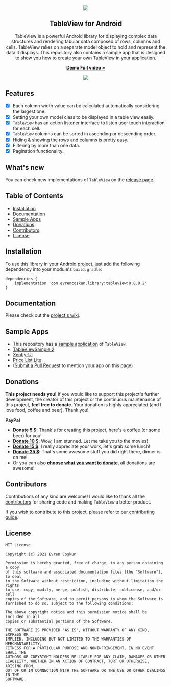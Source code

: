 <div align="center">
    <img src="https://raw.githubusercontent.com/evrencoskun/TableViewSample/master/art/Logo-5.png" >
    <h2>TableView for Android</h2>
    <p align="center">
        <p>TableView is a powerful Android library for displaying complex data structures and rendering tabular data composed of rows, columns and cells. 
           TableView relies on a separate model object to hold and represent the data it displays. This repository also contains a sample app that is
           designed to show you how to create your own TableView in your application.</p>        
        <a href="https://youtu.be/1DWFIqrqrPk">
            <b>Demo Full video »</b>
        </a>
    </p>

</div>

<p align="center">
    <a href="https://youtu.be/1DWFIqrqrPk">
      <img src="https://raw.githubusercontent.com/evrencoskun/TableViewSample/master/art/TableView-0_8_5_1_2.gif">
    </a>
</p>

## Features

  - [x] Each column width value can be calculated automatically considering the largest one.
  - [x] Setting your own model class to be displayed in a table view easily.
  - [x] `TableView` has an action listener interface to listen user touch interaction for each cell.
  - [x] `TableView` columns can be sorted in ascending or descending order.
  - [x] Hiding & showing the rows and columns is pretty easy.
  - [x] Filtering by more than one data.
  - [x] Pagination functionality.

## What's new

You can check new implementations of `TableView` on the [release page](https://github.com/evrencoskun/TableView/releases).
  
## Table of Contents

  - [Installation](#installation)
  - [Documentation](#documentation)
  - [Sample Apps](#sample-apps)
  - [Donations](#donations)
  - [Contributors](#contributors)
  - [License](#license)

## Installation

To use this library in your Android project, just add the following dependency into your module's `build.gradle`:

```
dependencies {
    implementation 'com.evrencoskun.library:tableview:0.8.9.2' 
}
```

## Documentation 

Please check out the [project's wiki](https://github.com/evrencoskun/TableView/wiki).

## Sample Apps

- This repository has a [sample application](https://github.com/evrencoskun/TableView/tree/master/app) of `TableView`.
- [TableViewSample 2](https://github.com/evrencoskun/TableViewSample2)
- [Xently-UI](https://github.com/ajharry69/Xently-UI)
- [Price List Lite](https://pricelistlite.isolpro.in)
- ([Submit a Pull Request](https://github.com/evrencoskun/TableView/compare) to mention your app on this page)

## Donations

**This project needs you!** If you would like to support this project's further development, the creator of this project or the continuous maintenance of this project, **feel free to donate**. Your donation is highly appreciated (and I love food, coffee and beer). Thank you!

**PayPal**

- [**Donate 5 $**](https://www.paypal.me/evrencoshkun): Thank's for creating this project, here's a coffee (or some beer) for you!
- [**Donate 10 $**](https://www.paypal.me/evrencoshkun): Wow, I am stunned. Let me take you to the movies!
- [**Donate 15 $**](https://www.paypal.me/evrencoshkun): I really appreciate your work, let's grab some lunch!
- [**Donate 25 $**](https://www.paypal.me/evrencoshkun): That's some awesome stuff you did right there, dinner is on me!
- Or you can also [**choose what you want to donate**](https://www.paypal.me/evrencoshkun), all donations are awesome!

## Contributors

Contributions of any kind are welcome! I would like to thank all the [contributors](https://github.com/evrencoskun/TableView/graphs/contributors) for sharing code and
making `TableView` a better product.

If you wish to contribute to this project, please refer to our [contributing guide](.github/CONTRIBUTING.md).

## License

```
MIT License

Copyright (c) 2021 Evren Coşkun

Permission is hereby granted, free of charge, to any person obtaining a copy
of this software and associated documentation files (the "Software"), to deal
in the Software without restriction, including without limitation the rights
to use, copy, modify, merge, publish, distribute, sublicense, and/or sell
copies of the Software, and to permit persons to whom the Software is
furnished to do so, subject to the following conditions:

The above copyright notice and this permission notice shall be included in all
copies or substantial portions of the Software.

THE SOFTWARE IS PROVIDED "AS IS", WITHOUT WARRANTY OF ANY KIND, EXPRESS OR
IMPLIED, INCLUDING BUT NOT LIMITED TO THE WARRANTIES OF MERCHANTABILITY,
FITNESS FOR A PARTICULAR PURPOSE AND NONINFRINGEMENT. IN NO EVENT SHALL THE
AUTHORS OR COPYRIGHT HOLDERS BE LIABLE FOR ANY CLAIM, DAMAGES OR OTHER
LIABILITY, WHETHER IN AN ACTION OF CONTRACT, TORT OR OTHERWISE, ARISING FROM,
OUT OF OR IN CONNECTION WITH THE SOFTWARE OR THE USE OR OTHER DEALINGS IN THE
SOFTWARE.
```
